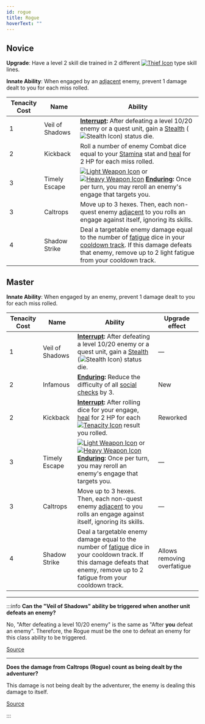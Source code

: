 ```yaml
---
id: rogue
title: Rogue
hoverText: ""
---
```


## Novice

**Upgrade**: Have a level 2 skill die trained in 2 different [<img src="/icons/thief.svg" alt="Thief Icon" className="icon-svg" />](/docs/adventurer/skill-lines/thief) type skill lines.

**Innate Ability**: When engaged by an [adjacent](/docs/glossary/adjacent) enemy, prevent 1 damage dealt to you for each miss rolled.

| Tenacity Cost | Name            | Ability                                                                                                                                                                                                                                                                                                                                                                   |
| ------------- | --------------- | ------------------------------------------------------------------------------------------------------------------------------------------------------------------------------------------------------------------------------------------------------------------------------------------------------------------------------------------------------------------------- |
| 1             | Veil of Shadows | **[Interrupt](/docs/glossary/interrupt):** After defeating a level 10/20 enemy or a quest unit, gain a [Stealth](/docs/battles/status-effects/stealth) (<img src="/icons/stealth.svg" alt="Stealth Icon" className="icon-svg" />) status die.                                                                                                                             |
| 2             | Kickback        | Roll a number of enemy Combat dice equal to your [Stamina](/docs/adventurer/stats/stamina) stat and [heal](/docs/glossary/healing) for 2 HP for each miss rolled.                                                                                                                                                                                                         |
| 3             | Timely Escape   | [<img src="/icons/light-weapon.svg" alt="Light Weapon Icon" className="icon-svg" />](/docs/battles/battle-forms/light-weapon) or [<img src="/icons/heavy-weapon.svg" alt="Heavy Weapon Icon" className="icon-svg" />](/docs/battles/battle-forms/heavy-weapon) **[Enduring](/docs/glossary/enduring):** Once per turn, you may reroll an enemy's engage that targets you. |
| 3             | Caltrops        | Move up to 3 hexes. Then, each non-quest enemy [adjacent](/docs/glossary/adjacent) to you rolls an engage against itself, ignoring its skills.                                                                                                                                                                                                                            |
| 4             | Shadow Strike   | Deal a targetable enemy damage equal to the number of [fatigue](/docs/glossary/fatigue) dice in your [cooldown track](/docs/glossary/cooldown-track). If this damage defeats that enemy, remove up to 2 light fatigue from your cooldown track.                                                                                                                           |

## Master

**Innate Ability**: When engaged by an enemy, prevent 1 damage dealt to you for each miss rolled.

| Tenacity Cost | Name            | Ability                                                                                                                                                                                                                                                                                                                                                                   | Upgrade effect              |
| ------------- | --------------- | ------------------------------------------------------------------------------------------------------------------------------------------------------------------------------------------------------------------------------------------------------------------------------------------------------------------------------------------------------------------------- | --------------------------- |
| 1             | Veil of Shadows | **[Interrupt](/docs/glossary/interrupt):** After defeating a level 10/20 enemy or a quest unit, gain a [Stealth](/docs/battles/status-effects/stealth) (<img src="/icons/stealth.svg" alt="Stealth Icon" className="icon-svg" />) status die.                                                                                                                             | —                           |
| 2             | Infamous        | **[Enduring](/docs/glossary/enduring):** Reduce the difficulty of all [social checks](/docs/campaign/day/encounter-phase/social-checks) by 3.                                                                                                                                                                                                                             | New                         |
| 2             | Kickback        | **[Interrupt](/docs/glossary/interrupt):** After rolling dice for your engage, [heal](/docs/glossary/healing) for 2 HP for each [<img src="/icons/tenacity.svg" alt="Tenacity Icon" className="icon-svg"/>](/docs/glossary/tenacity) result you rolled.                                                                                                                   | Reworked                    |
| 3             | Timely Escape   | [<img src="/icons/light-weapon.svg" alt="Light Weapon Icon" className="icon-svg" />](/docs/battles/battle-forms/light-weapon) or [<img src="/icons/heavy-weapon.svg" alt="Heavy Weapon Icon" className="icon-svg" />](/docs/battles/battle-forms/heavy-weapon) **[Enduring](/docs/glossary/enduring):** Once per turn, you may reroll an enemy's engage that targets you. | —                           |
| 3             | Caltrops        | Move up to 3 hexes. Then, each non-quest enemy [adjacent](/docs/glossary/adjacent) to you rolls an engage against itself, ignoring its skills.                                                                                                                                                                                                                            | —                           |
| 4             | Shadow Strike   | Deal a targetable enemy damage equal to the number of [fatigue](/docs/glossary/fatigue) dice in your cooldown track. If this damage defeats that enemy, remove up to 2 fatigue from your cooldown track.                                                                                                                                                                  | Allows removing overfatigue |

---

:::info
**Can the "Veil of Shadows" ability be triggered when another unit defeats an enemy?**

No, "After defeating a level 10/20 enemy" is the same as "After **you** defeat an enemy". Therefore, the Rogue must be the one to defeat an enemy for this class ability to be triggered.

<a href="https://discord.com/channels/273472391403798528/734891265690304634/1343989850218434593" target="_blank">Source</a>

---

**Does the damage from Caltrops (Rogue) count as being dealt by the adventurer?**

This damage is not being dealt by the adventurer, the enemy is dealing this damage to itself.

<a href="https://discord.com/channels/273472391403798528/1361396124782694450/1387183417933955143" target="_blank">Source</a>

:::
